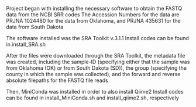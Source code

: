 Project began with installing the necessary software to obtain the FASTQ data from the NCBI SRR codes
The Accession Numbers for the data are PRJNA 1024480 for the data from Oklahoma, and PRJNA 435631 for the data from South Dakota

The software installed was the SRA Toolkit v.3.1.1
Install codes can be found in install_SRA.sh

After the files were downloaded through the SRA Toolkit, the metadata file was created, including the sample-ID (specifying either that the sample was from Oklahoma (OK) or from South Dakota (SD)), the group (specifying the county in which the sample was collected), and the forward and reverse absolute filepaths for the FASTQ file reads

Then, MiniConda was installed in order to also install Qiime2
Install codes can be found in install_MiniConda.sh and install_qiime2.sh, respectively
